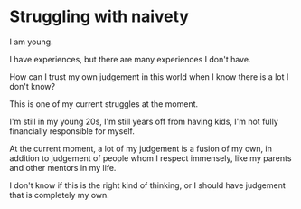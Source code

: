 # Struggling with naivety

I am young.

I have experiences, but there are many experiences I don't have.

How can I trust my own judgement in this world when I know there is a lot I don't know?

This is one of my current struggles at the moment.

I'm still in my young 20s, I'm still years off from having kids, I'm not fully financially responsible for myself.

At the current moment, a lot of my judgement is a fusion of my own, in addition to judgement of people whom I respect immensely, like my parents and other mentors in my life.

I don't know if this is the right kind of thinking, or I should have judgement that is completely my own.


